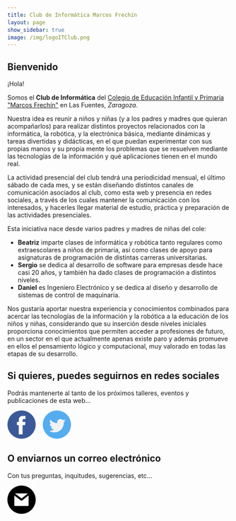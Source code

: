 ```yaml
---
title: Club de Informática Marcos Frechín
layout: page
show_sidebar: true
image: /img/logoITClub.png
---
```


## Bienvenido

¡Hola!

Somos el **Club de Informática** del [Colegio de Educación Infantil y Primaria "Marcos Frechín"](http://ceipmarcosfrechin.catedu.es/) en Las Fuentes, *Zaragoza*.

Nuestra idea es reunir a niños y niñas (y a los padres y madres que quieran acompañarlos) para realizar distintos proyectos relacionados con la informática, la robótica, y la electrónica básica, mediante dinámicas y tareas divertidas y didácticas, en el que puedan experimentar con sus propias manos y su propia mente los problemas que se resuelven mediante las tecnologías de la información y qué aplicaciones tienen en el mundo real.

La actividad presencial del club tendrá una periodicidad mensual, el último sábado de cada mes, y se están diseñando distintos canales de comunicación asociados al club, como esta web y presencia en redes sociales, a través de los cuales mantener la comunicación con los interesados, y hacerles llegar material de estudio, práctica y preparación de las actividades presenciales. 

Esta iniciativa nace desde varios padres y madres de niñas del cole:

- **Beatriz** imparte clases de informática y robótica tanto regulares como extraescolares a niños de primaria, así como clases de apoyo para asignaturas de programación de distintas carreras universitarias.
- **Sergio** se dedica al desarrollo de software para empresas desde hace casi 20 años, y también ha dado clases de programación a distintos niveles.
- **Daniel** es Ingeniero Electrónico y se dedica al diseño y desarrollo de sistemas de control de maquinaria.

Nos gustaría aportar nuestra experiencia y conocimientos combinados para acercar las tecnologías de la información y la robótica a la educación de los niños y niñas, considerando que su inserción desde niveles iniciales proporciona conocimientos que permiten acceder a profesiones de futuro, en un sector en el que actualmente apenas existe paro y además promueve en ellos el pensamiento lógico y computacional, muy valorado en todas las etapas de su desarrollo.

## Si quieres, puedes seguirnos en redes sociales

Podrás mantenerte al tanto de los próximos talleres, eventos y publicaciones de esta web...

<a href="https://www.facebook.com/groups/itclubmarcosfrechin" title="facebook" target="_blank"><img src="img/facebook64.png" alt="facebook" /></a>&nbsp;&nbsp;&nbsp;
<a href="https://twitter.com/itclubmfrechin" title="twitter" target="_blank"><img src="img/twitter64.png" alt="twitter" /></a>

## O enviarnos un correo electrónico

Con tus preguntas, inquitudes, sugerencias, etc...

<a href="mailto:itclub@marcosfrechin.es" title="email"><img src="img/mail64.png" alt="facebook" /></a>